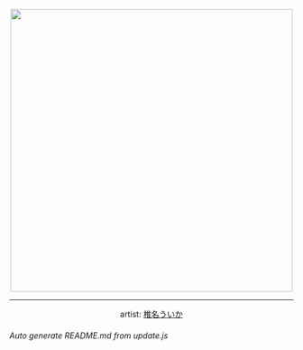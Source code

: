 
<p align="center">
  <img width="500" src="https://nekos.best/api/v2/neko/0612.png">
  <hr/>
  <center>
    artist: <a href="https://www.pixiv.net/en/artworks/95356016">椎名ういか</a>
  </center>
</p>


###### Auto generate README.md from update.js

